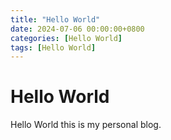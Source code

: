 ```yaml
---
title: "Hello World"
date: 2024-07-06 00:00:00+0800
categories: [Hello World]
tags: [Hello World]
---
```


# Hello World

Hello World this is my personal blog.

